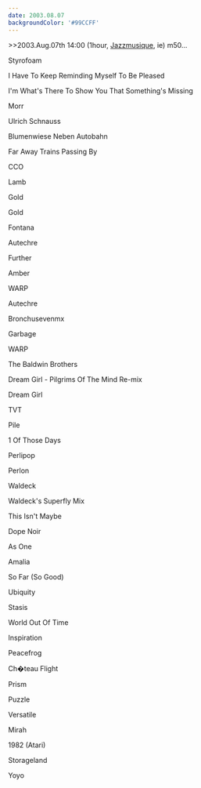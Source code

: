 ```yaml
---
date: 2003.08.07
backgroundColor: '#99CCFF'
---
```


\>>2003.Aug.07th 14:00 (1hour, [Jazzmusique](http://www.netmusique.com/), ie) m50...

Styrofoam

I Have To Keep Reminding Myself To Be Pleased

I'm What's There To Show You That Something's Missing

Morr

Ulrich Schnauss

Blumenwiese Neben Autobahn

Far Away Trains Passing By

CCO

Lamb

Gold

Gold

Fontana

Autechre

Further

Amber

WARP

Autechre

Bronchusevenmx

Garbage

WARP

The Baldwin Brothers

Dream Girl - Pilgrims Of The Mind Re-mix

Dream Girl

TVT

Pile

1 Of Those Days

Perlipop

Perlon

Waldeck

Waldeck's Superfly Mix

This Isn't Maybe

Dope Noir

As One

Amalia

So Far (So Good)

Ubiquity

Stasis

World Out Of Time

Inspiration

Peacefrog

Ch�teau Flight

Prism

Puzzle

Versatile

Mirah

1982 (Atari)

Storageland

Yoyo